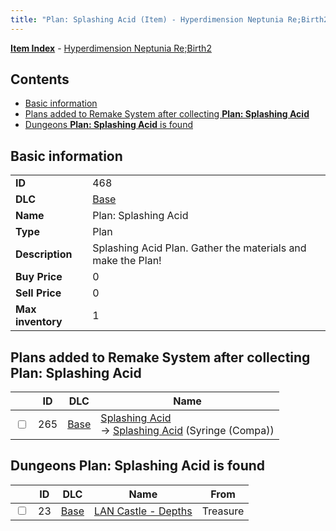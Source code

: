 ```yaml
---
title: "Plan: Splashing Acid (Item) - Hyperdimension Neptunia Re;Birth2"
---
```


[**Item Index**](/neptunia/rb2/item/index.html) - [Hyperdimension Neptunia Re;Birth2](/neptunia/rb2)

## Contents

- [Basic information](#basic-information)
- [Plans added to Remake System after collecting **Plan: Splashing Acid**](#plans-added-to-remake-system-after-collecting-plan-splashing-acid)
- [Dungeons **Plan: Splashing Acid** is found](#dungeons-plan-splashing-acid-is-found)

## Basic information

|   |   |
| -- | -- |
| **ID** | 468 |
| **DLC** | [Base](/neptunia/rb2/dlc/0-base.html) |
| **Name** | Plan: Splashing Acid |
| **Type** | Plan |
| **Description** | Splashing Acid Plan. Gather the materials and make the Plan! |
| **Buy Price** | 0 |
| **Sell Price** | 0 |
| **Max inventory** | 1 |

## Plans added to Remake System after collecting **Plan: Splashing Acid**

|    | ID | DLC | Name |
| -- | -- | --- | ---- |
| <input type="checkbox" id="rb2-remake-0-265" class="trackbox" /> | 265 | [Base](/neptunia/rb2/dlc/0-base.html) | [Splashing Acid](/neptunia/rb2/remake/0-265-splashing-acid.html)<br />→ [Splashing Acid](/neptunia/rb2/item/0-1238-splashing-acid.html) (Syringe (Compa)) |

## Dungeons **Plan: Splashing Acid** is found

|    | ID | DLC | Name | From |
| -- | -- | --- | ---- | ---- |
| <input type="checkbox" id="rb2-dungeon-0-23" class="trackbox" /> | 23 | [Base](/neptunia/rb2/dlc/0-base.html) | [LAN Castle - Depths](/neptunia/rb2/dungeon/0-23-lan-castle-depths.html) | Treasure |
